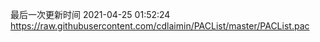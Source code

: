 最后一次更新时间 2021-04-25 01:52:24
https://raw.githubusercontent.com/cdlaimin/PACList/master/PACList.pac

